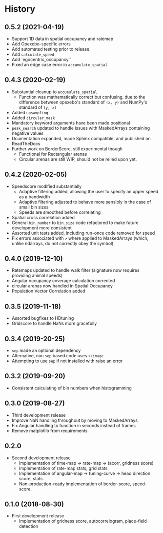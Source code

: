 # History


## 0.5.2 (2021-04-19)

* Support 1D data in spatial occupancy and ratemap
* Add Opexebo-specific errors
* Add automated testing prior to release
* Add `calculate_speed`
* Add `egocentric_occupancy``
* Fixed an edge case error in `accumulate_spatial`


## 0.4.3 (2020-02-19)

* Substantial cleanup to `accumulate_spatial`
  - Function was mathematically correct but confusing, due to the difference between opexebo's standard of `(x, y)` and NumPy's standard of `(y, x)`
* Added `upsampling`
* Added `circular_mask`
* Mandatory keyword arguments have been made positional
* `peak_search` updated to handle issues with MaskedArrays containing negative values
* Dcumentation expanded, made Sphinx compatible, and published on ReadTheDocs
* Further work on BorderScore, still experimental though
  - Functional for Rectangular arenas
  - Circular arenas are still WIP, should not be relied upon yet.


## 0.4.2 (2020-02-05)

* Speedscore modified substantially
  - Adaptive filtering added, allowing the user to specify an upper speed as a bandwidth
  - Adaptive filtering adjusted to behave more sensibly in the case of small bin sizes
  - Speeds are smoothed before correlating
* Spatial cross correlation added
* General `bin_number` to `bin_size` code refactored to make future development more consistent
* Assorted unit tests added, including run-once code removed for speed
* Fix errors associated with `>` where applied to MaskedArrays (which, unlike ndarrays, do not correctly obey  the symbol)


## 0.4.0 (2019-12-10)

* Ratemaps updated to handle walk filter (signature now requires providing animal speeds)
* Angular occupancy coverage calculation corrected
* circular arenas now handled in Spatial Occupancy
* Population Vector Correlation added


## 0.3.5 (2019-11-18)

* Assorted bugfixes to HDtuning
* Gridscore to handle NaNs more gracefully


## 0.3.4 (2019-20-25)

* `sep` made an optional dependency
* Alternative, non `sep` based code uses `skimage`
* Attempting to use `sep` if not installed with raise an error


## 0.3.2 (2019-09-20)

* Consistent calculating of bin numbers when histogramming


## 0.3.0 (2019-08-27)

* Third development release
* Improve NaN handling throughout by moving to MaskedArrays
* Fix Angular handling to function in seconds instead of frames
* Remove matplotlib from requirements


## 0.2.0 

* Second development release
  - Implementation of time-map -> rate-map -> (acorr, gridness score)
  - Implementation of rate-map stats, grid stats
  - Implementation of angular-map -> tuning-curve -> head direction score, stats.
  - Non-production-ready implementation of border-score, speed-score. 


## 0.1.0 (2018-08-30)

* First development release
  - Implementation of gridness score, autocorrelogram, place-field detection
